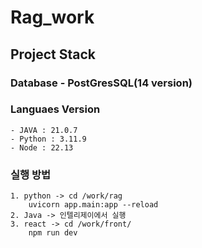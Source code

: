 # Rag_work

## Project Stack

### Database - PostGresSQL(14 version)

### Languaes Version
    - JAVA : 21.0.7
    - Python : 3.11.9
    - Node : 22.13

### 실행 방법
    1. python -> cd /work/rag
        uvicorn app.main:app --reload
    2. Java -> 인텔리제이에서 실행
    3. react -> cd /work/front/ 
        npm run dev